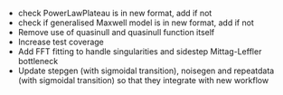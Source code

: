 - check PowerLawPlateau is in new format, add if not
- check if generalised Maxwell model is in new format, add if not
- Remove use of quasinull and quasinull function itself
- Increase test coverage
- Add FFT fitting to handle singularities and sidestep Mittag-Leffler bottleneck
- Update stepgen (with sigmoidal transition), noisegen and repeatdata (with sigmoidal transition) so that they integrate with new workflow

